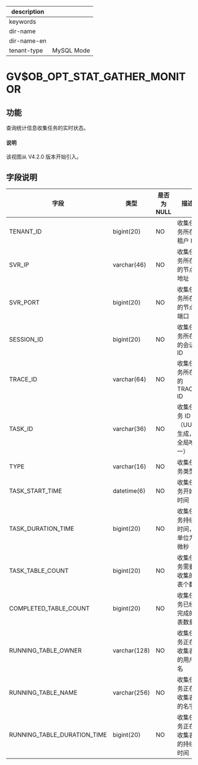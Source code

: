 |description||
|---|---|
|keywords||
|dir-name||
|dir-name-en||
|tenant-type|MySQL Mode|

# GV$OB_OPT_STAT_GATHER_MONITOR

## 功能

查询统计信息收集任务的实时状态。

<main id="notice" type='explain'>
  <h4>说明</h4>
  <p>该视图从 V4.2.0 版本开始引入。</p>
</main>

## 字段说明

| **字段** | **类型** | **是否为 NULL** | **描述** |
| --- | --- | --- | --- |
| TENANT_ID | bigint(20) | NO | 收集任务所在租户 ID |
| SVR_IP | varchar(46) | NO | 收集任务所在的节点地址 |
| SVR_PORT | bigint(20) | NO | 收集任务所在的节点端口 |
| SESSION_ID | bigint(20) | NO | 收集任务所在的会话 ID |
| TRACE_ID | varchar(64) | NO | 收集任务所在的 TRACE ID |
| TASK_ID | varchar(36) | NO | 收集任务 ID（UUID 生成，全局唯一） |
| TYPE | varchar(16) | NO | 收集任务类型 |
| TASK_START_TIME | datetime(6) | NO | 收集任务开始时间 |
| TASK_DURATION_TIME | bigint(20) | NO | 收集任务持续时间，单位为微秒 |
| TASK_TABLE_COUNT | bigint(20) | NO | 收集任务需要收集的表个数 |
| COMPLETED_TABLE_COUNT | bigint(20) | NO | 收集任务已经完成的表数量 |
| RUNNING_TABLE_OWNER | varchar(128) | NO | 收集任务正在收集表的用户名 |
| RUNNING_TABLE_NAME | varchar(256) | NO | 收集任务正在收集表的名字 |
| RUNNING_TABLE_DURATION_TIME | bigint(20) | NO | 收集任务正在收集表的持续时间 |
